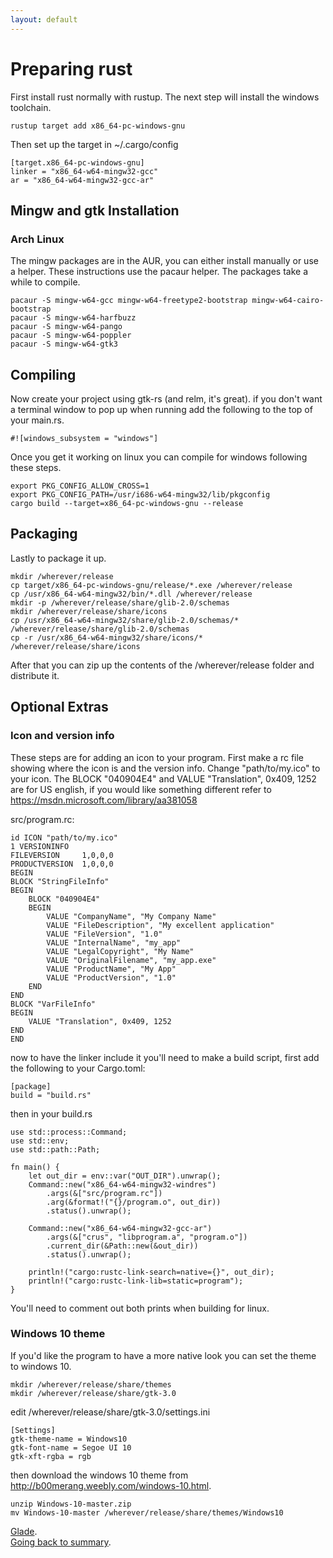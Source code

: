 ```yaml
---
layout: default
---
```


# Preparing rust

First install rust normally with rustup. The next step will install the windows toolchain.

    rustup target add x86_64-pc-windows-gnu

Then set up the target in ~/.cargo/config

    [target.x86_64-pc-windows-gnu]
    linker = "x86_64-w64-mingw32-gcc"
    ar = "x86_64-w64-mingw32-gcc-ar"

## Mingw and gtk Installation

### Arch Linux

The mingw packages are in the AUR, you can either install manually or use a helper. These instructions use the pacaur helper. The packages take a while to compile.

    pacaur -S mingw-w64-gcc mingw-w64-freetype2-bootstrap mingw-w64-cairo-bootstrap
    pacaur -S mingw-w64-harfbuzz
    pacaur -S mingw-w64-pango
    pacaur -S mingw-w64-poppler
    pacaur -S mingw-w64-gtk3

## Compiling

Now create your project using gtk-rs (and relm, it's great). if you don't want a terminal window to pop up when running add the following to the top of your main.rs.

    #![windows_subsystem = "windows"]

Once you get it working on linux you can compile for windows following these steps.

    export PKG_CONFIG_ALLOW_CROSS=1
    export PKG_CONFIG_PATH=/usr/i686-w64-mingw32/lib/pkgconfig
    cargo build --target=x86_64-pc-windows-gnu --release

## Packaging

Lastly to package it up.

    mkdir /wherever/release
    cp target/x86_64-pc-windows-gnu/release/*.exe /wherever/release
    cp /usr/x86_64-w64-mingw32/bin/*.dll /wherever/release
    mkdir -p /wherever/release/share/glib-2.0/schemas
    mkdir /wherever/release/share/icons
    cp /usr/x86_64-w64-mingw32/share/glib-2.0/schemas/* /wherever/release/share/glib-2.0/schemas
    cp -r /usr/x86_64-w64-mingw32/share/icons/* /wherever/release/share/icons

After that you can zip up the contents of the /wherever/release folder and distribute it.

## Optional Extras

### Icon and version info

These steps are for adding an icon to your program. First make a rc file showing where the icon is and the version info. Change "path/to/my.ico" to your icon. The BLOCK "040904E4" and VALUE "Translation", 0x409, 1252 are for US english, if you would like something different refer to https://msdn.microsoft.com/library/aa381058

src/program.rc:

    id ICON "path/to/my.ico"
    1 VERSIONINFO
    FILEVERSION     1,0,0,0
    PRODUCTVERSION  1,0,0,0
    BEGIN
    BLOCK "StringFileInfo"
    BEGIN
        BLOCK "040904E4"
        BEGIN
            VALUE "CompanyName", "My Company Name"
            VALUE "FileDescription", "My excellent application"
            VALUE "FileVersion", "1.0"
            VALUE "InternalName", "my_app"
            VALUE "LegalCopyright", "My Name"
            VALUE "OriginalFilename", "my_app.exe"
            VALUE "ProductName", "My App"
            VALUE "ProductVersion", "1.0"
        END
    END
    BLOCK "VarFileInfo"
    BEGIN
        VALUE "Translation", 0x409, 1252
    END
    END

now to have the linker include it you'll need to make a build script, first add the following to your Cargo.toml:

    [package]
    build = "build.rs"

then in your build.rs

    use std::process::Command;
    use std::env;
    use std::path::Path;

    fn main() {
        let out_dir = env::var("OUT_DIR").unwrap();
        Command::new("x86_64-w64-mingw32-windres")
            .args(&["src/program.rc"])
            .arg(&format!("{}/program.o", out_dir))
            .status().unwrap();
        
        Command::new("x86_64-w64-mingw32-gcc-ar")
            .args(&["crus", "libprogram.a", "program.o"])
            .current_dir(&Path::new(&out_dir))
            .status().unwrap();

        println!("cargo:rustc-link-search=native={}", out_dir);
        println!("cargo:rustc-link-lib=static=program");
    }

You'll need to comment out both prints when building for linux.

### Windows 10 theme

If you'd like the program to have a more native look you can set the theme to windows 10.

    mkdir /wherever/release/share/themes
    mkdir /wherever/release/share/gtk-3.0

edit /wherever/release/share/gtk-3.0/settings.ini

    [Settings]
    gtk-theme-name = Windows10
    gtk-font-name = Segoe UI 10
    gtk-xft-rgba = rgb

then download the windows 10 theme from http://b00merang.weebly.com/windows-10.html.

    unzip Windows-10-master.zip
    mv Windows-10-master /wherever/release/share/themes/Windows10

<div class="footer">
<div><a href="/tuto/glade">Glade</a>.</div>
<div><a href="/docs-src/tutorial">Going back to summary</a>.</div>
<div></div>
</div>